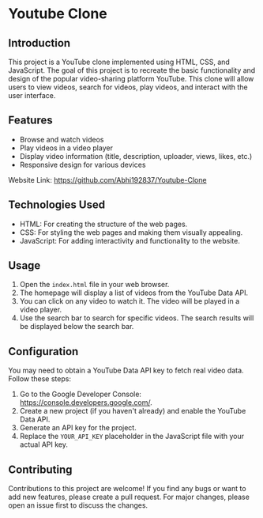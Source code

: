 # Youtube Clone

## Introduction
This project is a YouTube clone implemented using HTML, CSS, and JavaScript. The goal of this project is to recreate the basic functionality and design of the popular video-sharing platform YouTube. This clone will allow users to view videos, search for videos, play videos, and interact with the user interface.

## Features
- Browse and watch videos
- Play videos in a video player
- Display video information (title, description, uploader, views, likes, etc.)
- Responsive design for various devices

Website Link: https://github.com/Abhi192837/Youtube-Clone

## Technologies Used
- HTML: For creating the structure of the web pages.
- CSS: For styling the web pages and making them visually appealing.
- JavaScript: For adding interactivity and functionality to the website.

## Usage
1. Open the `index.html` file in your web browser.
2. The homepage will display a list of videos from the YouTube Data API.
3. You can click on any video to watch it. The video will be played in a video player.
4. Use the search bar to search for specific videos. The search results will be displayed below the search bar.

## Configuration
You may need to obtain a YouTube Data API key to fetch real video data. Follow these steps:
1. Go to the Google Developer Console: https://console.developers.google.com/.
2. Create a new project (if you haven't already) and enable the YouTube Data API.
3. Generate an API key for the project.
4. Replace the `YOUR_API_KEY` placeholder in the JavaScript file with your actual API key.

## Contributing
Contributions to this project are welcome! If you find any bugs or want to add new features, please create a pull request. For major changes, please open an issue first to discuss the changes.
